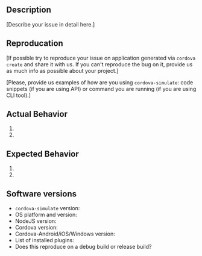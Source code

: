 ## Description

[Describe your issue in detail here.]

## Reproducation

[If possible try to reproduce your issue on application generated via `cordova create` and share it with us. If you can't reproduce the bug on it, provide us as much info as possible about your project.]

[Please, provide us examples of how are you using `cordova-simulate`: code snippets (if you are using API) or command you are running (if you are using CLI tool).]

## Actual Behavior
1.
2.

## Expected Behavior
1.
2.

## Software versions
- `cordova-simulate` version:
- OS platform and version:
- NodeJS version:
- Cordova version:
- Cordova-Android/iOS/Windows version:
- List of installed plugins:
- Does this reproduce on a debug build or release build?
